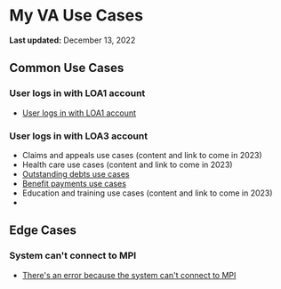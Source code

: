 # My VA Use Cases
**Last updated:** December 13, 2022

## Common Use Cases

### User logs in with LOA1 account

- [User logs in with LOA1 account](https://github.com/department-of-veterans-affairs/va.gov-team/tree/master/products/identity-personalization/my-va/use-cases/LOA1-use-cases)

### User logs in with LOA3 account

- Claims and appeals use cases (content and link to come in 2023)
- Health care use cases (content and link to come in 2023)
- [Outstanding debts use cases](https://github.com/department-of-veterans-affairs/va.gov-team/tree/master/products/identity-personalization/my-va/use-cases/outstanding-debts-use-cases)
- [Benefit payments use cases](https://github.com/department-of-veterans-affairs/va.gov-team/tree/master/products/identity-personalization/my-va/use-cases/benefit-payments-use-cases)
- Education and training use cases (content and link to come in 2023)
- 

## Edge Cases

### System can't connect to MPI

- [There's an error because the system can't connect to MPI](https://github.com/department-of-veterans-affairs/va.gov-team/blob/master/products/identity-personalization/my-va/use-cases/system-cant-connect-to-MPI)
